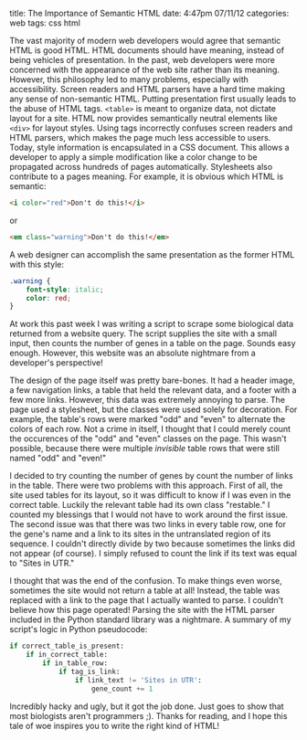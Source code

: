 title: The Importance of Semantic HTML
date: 4:47pm 07/11/12
categories: web
tags: css
      html

The vast majority of modern web developers would agree that semantic HTML is
good HTML. HTML documents should have meaning, instead of being vehicles of
presentation. In the past, web developers were more concerned with the
appearance of the web site rather than its meaning. However, this philosophy
led to many problems, especially with accessibility. Screen readers and HTML
parsers have a hard time making any sense of non-semantic HTML. Putting
presentation first usually leads to the abuse of HTML tags. `<table>` is meant to
organize data, not dictate layout for a site. HTML now provides semantically
neutral elements like `<div>` for layout styles. Using tags incorrectly confuses
screen readers and HTML parsers, which makes the page much less accessible to
users. Today, style information is encapsulated in a CSS document. This allows
a developer to apply a simple modification like a color change to be propagated
across hundreds of pages automatically. Stylesheets also contribute to a pages
meaning. For example, it is obvious which HTML is semantic:

```html
<i color="red">Don't do this!</i>
```

or

```html
<em class="warning">Don't do this!</em>
```

A web designer can accomplish the same presentation as the former HTML with
this style:

```css
.warning {
    font-style: italic;
    color: red;
}
```

At work this past week I was writing a script to scrape some biological data
returned from a website query. The script supplies the site with a small input,
then counts the number of genes in a table on the page. Sounds easy enough.
However, this website was an absolute nightmare from a developer's perspective!

The design of the page itself was pretty bare-bones. It had a header image, a
few navigation links, a table that held the relevant data, and a footer with a
few more links. However, this data was extremely annoying to parse. The page
used a stylesheet, but the classes were used solely for decoration. For
example, the table's rows were marked "odd" and "even" to alternate the colors
of each row. Not a crime in itself, I thought that I could merely count the
occurences of the "odd" and "even" classes on the page. This wasn't possible,
because there were multiple *invisible* table rows that were still named "odd"
and "even!"

I decided to try counting the number of genes by count the number of links in
the table. There were two problems with this approach. First of all, the site
used tables for its layout, so it was difficult to know if I was even in the
correct table. Luckily the relevant table had its own class "restable." I
counted my blessings that I would not have to work around the first issue. The
second issue was that there was two links in every table row, one for the
gene's name and a link to its sites in the untranslated region of its sequence.
I couldn't directly divide by two because sometimes the links did not appear
(of course). I simply refused to count the link if its text was equal to "Sites
in UTR."

I thought that was the end of the confusion. To make things even worse,
sometimes the site would not return a table at all! Instead, the table was
replaced with a link to the page that I actually wanted to parse. I couldn't
believe how this page operated! Parsing the site with the HTML parser included
in the Python standard library was a nightmare. A summary of my script's logic
in Python pseudocode:

```python
if correct_table_is_present:
    if in_correct_table:
        if in_table_row:
            if tag_is_link:
                if link_text != 'Sites in UTR':
                    gene_count += 1
```

Incredibly hacky and ugly, but it got the job done. Just goes to show that most
biologists aren't programmers ;). Thanks for reading, and I hope this tale of
woe inspires you to write the right kind of HTML!
